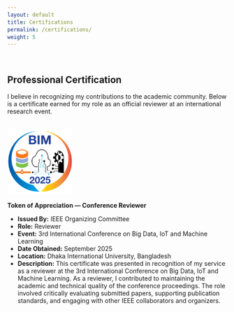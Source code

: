 ```yaml
---
layout: default
title: Certifications
permalink: /certifications/
weight: 5
---
```

<br/>

## **Professional Certification**  

I believe in recognizing my contributions to the academic community. Below is a certificate earned for my role as an official reviewer at an international research event.

<br/>

<img src="/assets/img/certifications/BIM.jpg" alt="BIM 2025 Reviewer Badge" width="150" height="150">
<br/>

**Token of Appreciation — Conference Reviewer**  
*   **Issued By:** IEEE Organizing Committee  
*   **Role:** Reviewer  
*   **Event:** 3rd International Conference on Big Data, IoT and Machine Learning  
*   **Date Obtained:** September 2025  
*   **Location:** Dhaka International University, Bangladesh  
*   **Description:** This certificate was presented in recognition of my service as a reviewer at the 3rd International Conference on Big Data, IoT and Machine Learning. As a reviewer, I contributed to maintaining the academic and technical quality of the conference proceedings. The role involved critically evaluating submitted papers, supporting publication standards, and engaging with other IEEE collaborators and organizers.

<br/>
